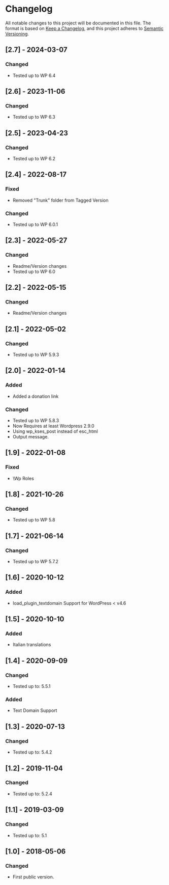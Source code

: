 # Changelog
All notable changes to this project will be documented in this file.
The format is based on [Keep a Changelog](https://keepachangelog.com/en/1.0.0/),
and this project adheres to [Semantic Versioning](https://semver.org/spec/v2.0.0.html).

## [2.7] - 2024-03-07

### Changed
- Tested up to WP 6.4

## [2.6] - 2023-11-06

### Changed
- Tested up to WP 6.3

## [2.5] - 2023-04-23

### Changed
- Tested up to WP 6.2

## [2.4] - 2022-08-17

### Fixed
- Removed "Trunk" folder from Tagged Version

### Changed
- Tested up to WP 6.0.1

## [2.3] - 2022-05-27

### Changed
- Readme/Version changes
- Tested up to WP 6.0

## [2.2] - 2022-05-15

### Changed
- Readme/Version changes

## [2.1] - 2022-05-02

### Changed
- Tested up to WP 5.9.3
    
## [2.0] - 2022-01-14

### Added
- Added a donation link

### Changed
- Tested up to WP 5.8.3
- Now Requires at least Wordpress 2.9.0
- Using wp_kses_post instead of esc_html
- Output message.

## [1.9] - 2022-01-08

### Fixed
- \Wp Roles

## [1.8] - 2021-10-26

### Changed
- Tested up to WP 5.8

## [1.7] - 2021-06-14

### Changed
- Tested up to WP 5.7.2

## [1.6] - 2020-10-12

### Added
- load_plugin_textdomain Support for WordPress < v4.6

## [1.5] - 2020-10-10

### Added
- Italian translations 

## [1.4] - 2020-09-09

### Changed
- Tested up to: 5.5.1

### Added
- Text Domain Support

## [1.3] - 2020-07-13

### Changed
- Tested up to: 5.4.2

## [1.2] - 2019-11-04

### Changed
- Tested up to: 5.2.4

## [1.1] - 2019-03-09

### Changed
- Tested up to: 5.1

## [1.0] - 2018-05-06

### Changed
- First public version.